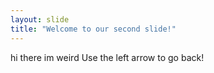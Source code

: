 ```yaml
---
layout: slide
title: "Welcome to our second slide!"
---
```

hi there im weird
Use the left arrow to go back!
